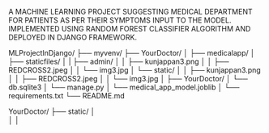 
A MACHINE LEARNING PROJECT SUGGESTING MEDICAL DEPARTMENT FOR PATIENTS AS PER THEIR SYMPTOMS INPUT TO THE MODEL. 
IMPLEMENTED USING RANDOM FOREST CLASSIFIER ALGORITHM AND DEPLOYED IN DJANGO FRAMEWORK.


MLProjectInDjango/
├── myvenv/
├── YourDoctor/
│   ├── medicalapp/
│   ├── staticfiles/
│   |    ├── admin/
│   │    ├── kunjappan3.png
│   │    ├── REDCROSS2.jpeg
│   │    └── img3.jpg
│   └── static/
│   │   ├── kunjappan3.png
│   │   ├── REDCROSS2.jpeg
│   │   └── img3.jpg
│   ├── YourDoctor/
│   └── db.sqlite3
│   └── manage.py
│   └── medical_app_model.joblib
│   └── requirements.txt
└── README.md

YourDoctor/
├── static/
│  
│
│   
